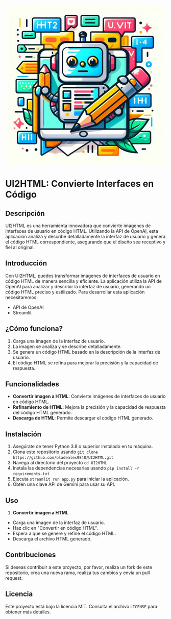 ![Logo de UI2HTML](https://github.com/bladealex9848/UI2HTM/blob/main/logo.jpg)

# UI2HTML: Convierte Interfaces en Código

## Descripción

UI2HTML es una herramienta innovadora que convierte imágenes de interfaces de usuario en código HTML. Utilizando la API de OpenAI, esta aplicación analiza y describe detalladamente la interfaz de usuario y genera el código HTML correspondiente, asegurando que el diseño sea receptivo y fiel al original.

## Introducción

Con UI2HTML, puedes transformar imágenes de interfaces de usuario en código HTML de manera sencilla y eficiente. La aplicación utiliza la API de OpenAI para analizar y describir la interfaz de usuario, generando un código HTML preciso y estilizado. Para desarrollar esta aplicación necesitaremos:

- API de OpenAI
- Streamlit

## ¿Cómo funciona?

1. Carga una imagen de la interfaz de usuario.
2. La imagen se analiza y se describe detalladamente.
3. Se genera un código HTML basado en la descripción de la interfaz de usuario.
4. El código HTML se refina para mejorar la precisión y la capacidad de respuesta.

## Funcionalidades

- **Convertir imagen a HTML**: Convierte imágenes de interfaces de usuario en código HTML.
- **Refinamiento de HTML**: Mejora la precisión y la capacidad de respuesta del código HTML generado.
- **Descarga de HTML**: Permite descargar el código HTML generado.

## Instalación

1. Asegúrate de tener Python 3.8 o superior instalado en tu máquina.
2. Clona este repositorio usando `git clone https://github.com/bladealex9848/UI2HTML.git`
3. Navega al directorio del proyecto `cd UI2HTML`
4. Instala las dependencias necesarias usando `pip install -r requirements.txt`
5. Ejecuta `streamlit run app.py` para iniciar la aplicación.
6. Obtén una clave API de Gemini para usar su API.

## Uso

1. **Convertir imagen a HTML**

- Carga una imagen de la interfaz de usuario.
- Haz clic en "Convertir en código HTML".
- Espera a que se genere y refine el código HTML.
- Descarga el archivo HTML generado.

## Contribuciones

Si deseas contribuir a este proyecto, por favor, realiza un fork de este repositorio, crea una nueva rama, realiza tus cambios y envía un pull request.

## Licencia

Este proyecto está bajo la licencia MIT. Consulta el archivo `LICENSE` para obtener más detalles.
